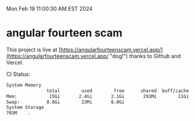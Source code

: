 Mon Feb 19 11:00:30 AM EST 2024

# angular fourteen scam


This project is live at [https://angularfourteenscam.vercel.app/](https://angularfourteenscam.vercel.app/ "dog!") thanks to Github and Vercel.

CI Status: 

```bash
System Memory
               total        used        free      shared  buff/cache   available
Mem:            15Gi       2.4Gi       2.1Gi       291Mi        11Gi        12Gi
Swap:          8.0Gi        23Mi       8.0Gi
System Storage
703M	.
```
```bash
